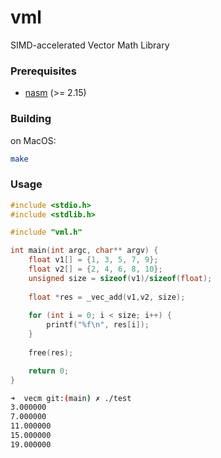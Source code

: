 # vml
SIMD-accelerated Vector Math Library
### Prerequisites
+ [nasm](https://www.nasm.us "Nasm project page") (>= 2.15)

### Building
on MacOS:
```bash
make
```
### Usage
```C
#include <stdio.h>
#include <stdlib.h>

#include "vml.h"

int main(int argc, char** argv) {
    float v1[] = {1, 3, 5, 7, 9};
    float v2[] = {2, 4, 6, 8, 10};
    unsigned size = sizeof(v1)/sizeof(float);
    
    float *res = _vec_add(v1,v2, size);
 
    for (int i = 0; i < size; i++) {
        printf("%f\n", res[i]);
    }
    
    free(res);

    return 0;
}
```
```bash
➜  vecm git:(main) ✗ ./test 
3.000000
7.000000
11.000000
15.000000
19.000000
```

